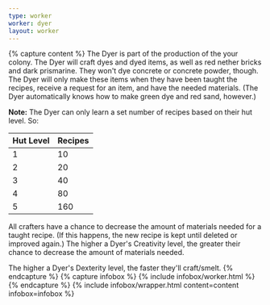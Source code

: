 ```yaml
---
type: worker
worker: dyer
layout: worker
---
```

{% capture content %}
The Dyer is part of the production of the your colony. The Dyer will craft dyes and dyed items, as well as red nether bricks and dark prismarine. They won't dye concrete or concrete powder, though. The Dyer will only make these items when they have been taught the recipes, receive a request for an item, and have the needed materials. (The Dyer automatically knows how to make green dye and red sand, however.)

**Note:** The Dyer can only learn a set number of recipes based on their hut level. So:

| Hut Level | Recipes |
| --------- | ------- |
| 1         | 10      |
| 2         | 20      |
| 3         | 40      |
| 4         | 80      |
| 5         | 160     |


All crafters have a chance to decrease the amount of materials needed for a taught recipe. (If this happens, the new recipe is kept until deleted or improved again.) The higher a Dyer's Creativity level, the greater their chance to decrease the amount of materials needed.

The higher a Dyer's Dexterity level, the faster they'll craft/smelt.
{% endcapture %}
{% capture infobox %}
{% include infobox/worker.html %}
{% endcapture %}
{% include infobox/wrapper.html content=content infobox=infobox %}
